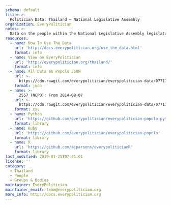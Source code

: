 ```yaml
---
schema: default
title: >-
  Politician Data: Thailand — National Legislative Assembly
organization: EveryPolitician
notes: >-
  Data on the people within the National Legislative Assembly legislature of Thailand.
resources:
  - name: How To Use The Data
    url: 'http://docs.everypolitician.org/use_the_data.html'
    format: info
  - name: View on EveryPolitician
    url: 'http://everypolitician.org/thailand/'
    format: info
  - name: All Data as Popolo JSON
    url: >-
      https://cdn.rawgit.com/everypolitician/everypolitician-data/077115b92398bcbec6c7cdfcc8f6f67690f99678/data/Thailand/National_Legislative_Assembly/ep-popolo-v1.0.json
    format: json
  - name: >-
      2557 (NCPO): From 2014-08-07
    url: >-
      https://cdn.rawgit.com/everypolitician/everypolitician-data/077115b92398bcbec6c7cdfcc8f6f67690f99678/data/Thailand/National_Legislative_Assembly/term-2557.csv
    format: csv
  - name: Python
    url: 'https://github.com/everypolitician/everypolitician-popolo-python'
    format: library
  - name: Ruby
    url: 'https://github.com/everypolitician/everypolitician-popolo'
    format: library
  - name: R
    url: 'https://github.com/ajparsons/everypoliticianR'
    format: library
last_modified: 2019-01-25T07:41:01
license: ''
category:
  - Thailand
  - People
  - Groups & Bodies
maintainer: EveryPolitician
maintainer_email: team@everypolitician.org
more_info: http://docs.everypolitician.org
---
```

